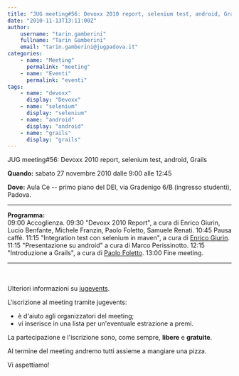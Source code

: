 ```yaml
---
title: "JUG meeting#56: Devoxx 2010 report, selenium test, android, Grails"
date: "2010-11-13T13:11:00Z"
author:
    username: "tarin.gamberini"
    fullname: "Tarin Gamberini"
    email: "tarin.gamberini@jugpadova.it"
categories:
    - name: "Meeting"
      permalink: "meeting"
    - name: "Eventi"
      permalink: "eventi"
tags:
    - name: "devoxx"
      display: "Devoxx"
    - name: "selenium"
      display: "selenium"
    - name: "android"
      display: "android"
    - name: "grails"
      display: "grails"
---
```


JUG meeting\#56: Devoxx 2010 report, selenium test, android, Grails

**Quando:** sabato 27 novembre 2010 dalle 9:00 alle 12:45

**Dove:** Aula Ce -- primo piano del DEI, via Gradenigo 6/B (ingresso
studenti), Padova.

  ---------------- --------------------------------------------------------------------------------------------------------------------
  **Programma:**   
  09:00            Accoglienza.
  09:30            "Devoxx 2010 Report", a cura di Enrico Giurin, Lucio Benfante, Michele Franzin, Paolo Foletto, Samuele Renati.
  10:45            Pausa caffè.
  11:15            "Integration test con selenium in maven", a cura di <a href="mailto:enrico.giurin@jugpadova.it">Enrico Giurin</a>.
  11:15            "Presentazione su android" a cura di Marco Perissinotto.
  12:15            "Introduzione a Grails", a cura di <a href="mailto:paolo.foletto@jugpadova.it">Paolo Foletto</a>.
  13:00            Fine meeting.
  ---------------- --------------------------------------------------------------------------------------------------------------------

<br/>\
Ulteriori informazioni su
<a href="http://www.jugevents.org/jugevents/event/show.html?id=31508">jugevents</a>.

L'iscrizione al meeting tramite jugevents:

-   è d'aiuto agli organizzatori del meeting;
-   vi inserisce in una lista per un'eventuale estrazione a premi.

La partecipazione e l'iscrizione sono, come sempre,
<strong>libere</strong> e <strong>gratuite</strong>.

Al termine del meeting andremo tutti assieme a mangiare una pizza.

Vi aspettiamo!
